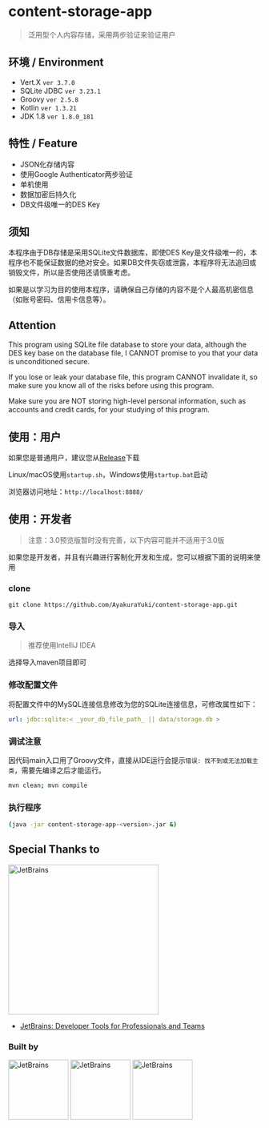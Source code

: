 # content-storage-app

> 泛用型个人内容存储，采用两步验证来验证用户

## 环境 / Environment
* Vert.X `ver 3.7.0`
* SQLite JDBC `ver 3.23.1`
* Groovy `ver 2.5.8`
* Kotlin `ver 1.3.21`
* JDK 1.8 `ver 1.8.0_181`

## 特性 / Feature
* JSON化存储内容
* 使用Google Authenticator两步验证
* 单机使用
* 数据加密后持久化
* DB文件级唯一的DES Key

## 须知
本程序由于DB存储是采用SQLite文件数据库，即使DES Key是文件级唯一的，本程序也不能保证数据的绝对安全。如果DB文件失窃或泄露，本程序将无法追回或销毁文件，所以是否使用还请慎重考虑。

如果是以学习为目的使用本程序，请确保自己存储的内容不是个人最高机密信息（如账号密码、信用卡信息等）。

## Attention
This program using SQLite file database to store your data, although the DES key base on the database file, I CANNOT promise to you that your data is unconditioned secure.

If you lose or leak your database file, this program CANNOT invalidate it, so make sure you know all of the risks before using this program.

Make sure you are NOT storing high-level personal information, such as accounts and credit cards, for your studying of this program.

## 使用：用户

如果您是普通用户，建议您从[Release](https://github.com/AyakuraYuki/content-storage-app/releases)下载

Linux/macOS使用`startup.sh`，Windows使用`startup.bat`启动

浏览器访问地址：`http://localhost:8888/`

## 使用：开发者

> 注意：3.0预览版暂时没有完善，以下内容可能并不适用于3.0版

如果您是开发者，并且有兴趣进行客制化开发和生成，您可以根据下面的说明来使用

### clone
```git
git clone https://github.com/AyakuraYuki/content-storage-app.git
```

### 导入
> 推荐使用IntelliJ IDEA

选择导入maven项目即可

### 修改配置文件

将配置文件中的MySQL连接信息修改为您的SQLite连接信息，可修改属性如下：
```yaml
url: jdbc:sqlite:< _your_db_file_path_ || data/storage.db >
```

### 调试注意

因代码main入口用了Groovy文件，直接从IDE运行会提示`错误: 找不到或无法加载主类`，需要先编译之后才能运行。

```bash
mvn clean; mvn compile
```

### 执行程序
```bash
(java -jar content-storage-app-<version>.jar &)
```

## Special Thanks to

<div>
  <img src="https://blog.ayakurayuki.cc/assets/img/jetbrains/variant-2_logos/jetbrains-variant-2.png" alt="JetBrains" width="300px"/>
</div>

* [JetBrains: Developer Tools for Professionals and Teams](https://www.jetbrains.com/?from=content-storage-app)

### Built by

<div>
  <img src="https://blog.ayakurayuki.cc/assets/img/jetbrains/intellij-idea_logos/logo.png" alt="JetBrains" width="120px"/>
  <img src="https://blog.ayakurayuki.cc/assets/img/jetbrains/webstorm_logos/logo.png" alt="JetBrains" width="120px"/>
  <img src="https://blog.ayakurayuki.cc/assets/img/jetbrains/datagrip_logos/logo.png" alt="JetBrains" width="120px"/>
</div>

